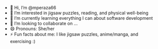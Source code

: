 - 👋 Hi, I’m @mperaza66
- 👀 I’m interested in jigsaw puzzles, reading, and physical well-being
- 🌱 I’m currently learning everything I can about software development
- 💞️ I’m looking to collaborate on ...
- 😄 Pronouns: She/her
- ⚡ Fun facts about me: I like jigsaw puzzles, anime/manga, and exercising :)
